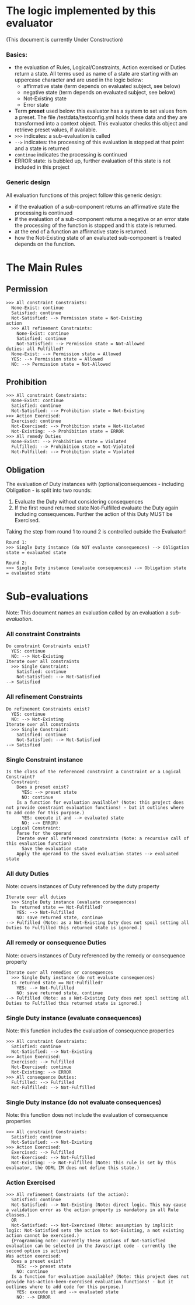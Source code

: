# The logic implemented by this evaluator

(This document is currently Under Construction)

### Basics:
* the evaluation of Rules, Logical/Constraints, Action exercised or Duties return a state. All terms used as name of a state are starting with an uppercase character and are used in the logic below:
  * affirmative state (term depends on evaluated subject, see below)
  * negative state (term depends on evaluated subject, see below)
  * Not-Existing state
  * Error state
* Term **preset** used below: this evaluator has a system to set values from a preset. The file /testdata/testconfig.yml holds these data and they are transformed into a context object. This evaluator checks this object and retrieve preset values, if available.
* `>>>` indicates: a sub-evaluation is called
* `-->` indicates: the processing of this evaluation is stopped at that point and a state is returned
* `continue` indicates the processing is continued
* ERROR state: is bubbled up, further evaluation of this state is not included in this project

### Generic design

All evaluation functions of this project follow this generic design:
* if the evaluation of a sub-component returns an affirmative state the processing is continued
* if the evaluation of a sub-component returns a negative or an error state the processing of the function is stopped and this state is returned.
* at the end of a function an affirmative state is returned.
* how the Not-Existing state of an evaluated sub-component is treated depends on the function.

# The Main Rules

## Permission
```
>>> All constraint Constraints:
  None-Exist: continue
  Satisfied: continue
  Not-Satisfied: --> Permission state = Not-Existing
action
  >>> All refinement Constraints:
    None-Exist: continue
    Satisfied: continue
    Not-Satisfied: --> Permission state = Not-Allowed
duties: all Fulfilled?
  None-Exist: --> Permission state = Allowed
  YES: --> Permission state = Allowed
  NO: --> Permission state = Not-Allowed

```

## Prohibition
```
>>> All constraint Constraints:
  None-Exist: continue
  Satisfied: continue
  Not-Satisfied: --> Prohibition state = Not-Existing
>>> Action Exercised:
  Exercised: continue
  Not-Exercised: --> Prohibition state = Not-Violated
  Not-Existing: --> Prohibition state = ERROR
>>> All remedy Duties
  None-Exist: --> Prohibition state = Violated
  Fulfilled: --> Prohibition state = Not-Violated
  Not-Fulfilled: --> Prohibition state = Violated
```

## Obligation
The evaluation of Duty instances with (optional)consequences - including Obligation - is split into two rounds:
1. Evaluate the Duty without considering consequences
2. If the first round returned state Not-Fulfilled evaluate the Duty again including consequences. Further the action of this Duty MUST be Exercised.

Taking the step from round 1 to round 2 is controlled outside the Evaluator!

```
Round 1:
>>> Single Duty instance (do NOT evaluate consequences) --> Obligation state = evaluated state

Round 2:
>>> Single Duty instance (evaluate consequences) --> Obligation state = evaluated state
```

# Sub-evaluations

Note: This document names an evaluation called by an evaluation a _sub-evaluation_.

### All constraint Constraints
```
Do constraint Constraints exist?
  YES: continue
  NO: --> Not-Existing
Iterate over all constraints
  >>> Single Constraint:
    Satisfied: continue
    Not-Satisfied: --> Not-Satisfied
--> Satisfied
```

### All refinement Constraints
```
Do refinement Constraints exist?
  YES: continue
  NO: --> Not-Existing
Iterate over all constraints
  >>> Single Constraint:
    Satisfied: continue
    Not-Satisfied: --> Not-Satisfied
--> Satisfied
```

### Single Constraint instance
```
Is the class of the referenced constraint a Constraint or a Logical Constraint?
  Constraint:
    Does a preset exist?
      YES: --> preset state
      NO: continue
    Is a function for evaluation available? (Note: this project does not provide constraint evaluation functions! - but it outlines where to add code for this purpose.)
      YES: execute it and --> evaluated state
      NO: --> ERROR)
  Logical Constraint:
    Parse for the operand
    Iterate over all referenced constraints (Note: a recursive call of this evaluation function)
      Save the evaluation state
    Apply the operand to the saved evaluation states --> evaluated state
```

### All duty Duties
Note: covers instances of Duty referenced by the duty property
```
Iterate over all duties
  >>> Single Duty instance (evaluate consequences)
  Is returned state == Not-Fulfilled?
    YES: --> Not-Fulfilled
    NO: save returned state, continue
--> Fulfilled (Note: as a Not-Existing Duty does not spoil setting all Duties to Fulfilled this returned state is ignored.)
```

### All remedy or consequence Duties
Note: covers instances of Duty referenced by the remedy or consequence property
```
Iterate over all remedies or consequences
  >>> Single Duty instance (do not evaluate consequences)
  Is returned state == Not-Fulfilled?
    YES: --> Not-Fulfilled
    NO: save returned state, continue
--> Fulfilled (Note: as a Not-Existing Duty does not spoil setting all Duties to Fulfilled this returned state is ignored.)
```

### Single Duty instance (evaluate consequences)
Note: this function includes the evaluation of consequence properties
```
>>> All constraint Constraints:
  Satisfied: continue
  Not-Satisfied: --> Not-Existing
>>> Action Exercised:
  Exercised: --> Fulfilled
  Not-Exercised: continue
  Not-Existing: --> ERROR
>>> All consequence Duties:
  Fulfilled: --> Fulfilled
  Not-Fulfilled: --> Not-Fulfilled
```

### Single Duty instance (do not evaluate consequences)
Note: this function does not include the evaluation of consequence properties
```
>>> All constraint Constraints:
  Satisfied: continue
  Not-Satisfied: --> Not-Existing
>>> Action Exercised:
  Exercised: --> Fulfilled
  Not-Exercised: --> Not-Fulfilled
  Not-Existing: --> Not-Fulfilled (Note: this rule is set by this evaluator, the ODRL IM does not define this state.)
```

### Action Exercised
```
>>> All refinement Constraints (of the action):
  Satisfied: continue
  Not-Satisfied: --> Not-Existing (Note: direct logic. This may cause a validation error as the action property is mandatory in all Rule classes.)
  OR
  Not-Satisfied: --> Not-Exercised (Note: assumption by implicit logic: Not-Satisfied sets the action to Not-Existing, a not existing action cannot be exercised.)
  {Programming note: currently these options of Not-Satisfied evaluation can be selected in the Javascript code - currently the second option is active}
Was action exercised:
  Does a preset exist?
    YES: --> preset state
    NO: continue
  Is a function for evaluation available? (Note: this project does not provide has-action-been-exercised evaluation functions! - but it outlines where to add code for this purpose.)
    YES: execute it and --> evaluated state
    NO: --> ERROR
```
